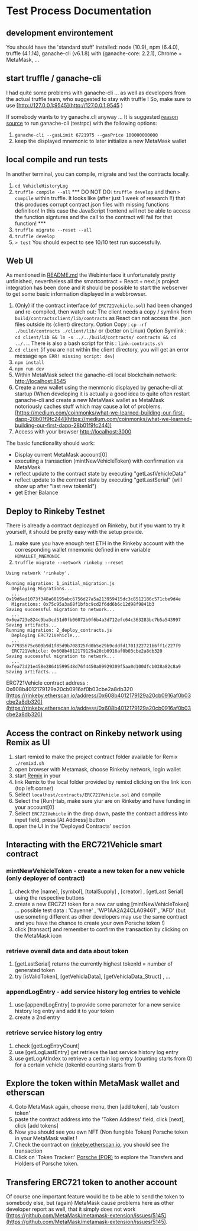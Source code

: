 # Test Process Documentation

## development environtement
You should have the 'standard stuff' installed: node (10.9), npm (6.4.0), truffle (4.1.14), ganache-cli (v6.1.8) with (ganache-core: 2.2.1), Chrome + MetaMask, ...

## start truffle / ganache-cli
I had quite some problems with ganache-cli ... as well as developers from the actual truffle team, who suggested to stay with truffle !
So, make sure to use [http://127.0.0.1:9545](http://127.0.0.1:9545 )

If somebody wants to try ganache.cli anyway ...
It is suggested [reason](https://github.com/trufflesuite/truffle/issues/660#issuecomment-343066784) [source](https://truffleframework.com/boxes/truffle-next) to run ganache-cli (testrpc) with the following options:
1. `ganache-cli --gasLimit 6721975 --gasPrice 100000000000`
2. keep the displayed mnemonic to later initialize a new MetaMask wallet

## local compile and run tests
In another terminal, you can compile, migrate and test the contracts locally.
1. `cd VehicleHistoryLog`
2. `truffle compile --all` *** 
DO NOT DO: `truffle develop` and then `> compile` within truffle. It looks like (after just 1 week of research !!) that this produces corrupt contract.json files with missing functions definition! In this case the JavaScript frontend will not be able to access the function signtures and the call to the contract will fail for that function! ***
3. `truffle migrate --reset --all`
4. `truffle develop`
5. `> test`
You should expect to see 10/10 test run successfully.

## Web UI
As mentioned in [README.md](../README.md) the Webinterface it unfortunately pretty unfinished, nevertheless all the smartcontract + React + next.js project integration has been done and it should be possible to start the webserver to get some basic information displayed in a webbrowser.
1. (Only) if the contract interface (of `ERC721Vehicle.sol`) had been changed and re-compiled, then watch out: The client needs a copy / symlink from `build/contractsclient/lib/contracts` as React can not access the .json files outside its (client) directory. Option Copy : `cp -rf ./build/contracts ./client/lib/` or (better on Linux) Option Symlink : `cd client/lib && ln -s ../../build/contracts/ contracts && cd ../..`. There is also a bash script for this : `link-contracts.sh`
2. `cd client` (if you are not within the client directory, you will get an error message `npm ERR! missing script: dev`)
3. `npm install`
4. `npm run dev`
5. Within MetaMask select the ganache-cli local blockchain network: [http://localhost:8545](http://localhost:8545)
6. Create a new wallet using the menmonic displayed by genache-cli at startup
(When developing it is actually a good idea to quite often restart ganache-cli and create a new MetaMask wallet as MetaMask notoriously caches stuff which may cause a lot of problems. [https://medium.com/coinmonks/what-we-learned-building-our-first-dapp-28b01f9fc244](https://medium.com/coinmonks/what-we-learned-building-our-first-dapp-28b01f9fc244))
7. Access with your browser [http://localhost:3000](http://localhost:3000)


The basic functionality should work:
- Display current MetaMask account[0]
- executing a transaction (mintNewVehicleToken) with confirmation via MetaMask
- reflect update to the contract state by executing "getLastVehicleData"
- reflect update to the contract state by executing "getLastSerial" (will show up after "last new tokenId")
- get Ether Balance


## Deploy to Rinkeby Testnet
There is already a contract deploayed on Rinkeby, but if you want to try it yourself, it should be pretty easy with the setup provide.
1. make sure you have enough test ETH in the Rinkeby account with the corresponding wallet mnemonic defined in env variable `HDWALLET_MNEMONIC`
2. `truffle migrate --network rinkeby --reset`

```
Using network 'rinkeby'.

Running migration: 1_initial_migration.js
  Deploying Migrations...
  ... 0x19d6ad1073f348a60195ebc6756d27a5a213959415dc3c8512186c571cbe9d4e
  Migrations: 0x75c95a3a68f1bfbc9cd2f6dd6b6c12d98f9841b3
Saving successful migration to network...
  ... 0x6ea723e824c9ba3cd51d0fb06072b0f6b4a3d712efc64c363283bc7b5a543997
Saving artifacts...
Running migration: 2_deploy_contracts.js
  Deploying ERC721Vehicle...
  ... 0x77935675c609b9d1f85d9b708325fd0b5e29b9cddfd1701322721b6ff1c227f9
  ERC721Vehicle: 0x608b4012179129a20cb0916af0b03cbe2a8db320
Saving successful migration to network...
  ... 0xfea73d21e458e28641599548d76f4450a09929309f5aa0d100dfcb038a82c8a9
Saving artifacts...
```
ERC721Vehicle contract address : 0x608b4012179129a20cb0916af0b03cbe2a8db320
[https://rinkeby.etherscan.io/address/0x608b4012179129a20cb0916af0b03cbe2a8db320](https://rinkeby.etherscan.io/address/0x608b4012179129a20cb0916af0b03cbe2a8db320)


## Access the contract on Rinkeby network using Remix as UI

1. start remixd to make the project contract folder available for Remix `./remixd.sh`
2. open browser with Metamask, choose Rinkeby network, login wallet
3. start [Remix](https://remix.ethereum.org) in your 
4. link Remix to the local folder provided by remixd clicking on the link icon (top left corner)
5. Select `localhost/contracts/ERC721Vehicle.sol` and compile
6. Select the [Run]-tab, make sure yiur are on Rinkeby and have funding in your account[0]
7. Select `ERC721Vehicle` in the drop down, paste the contract address into input field, press [At Address] button
8. open the UI in the 'Deployed Contracts' section

## Interacting with the ERC721Vehicle smart contract

### mintNewVehicleToken - create a new token for a new vehicle (only deployer of contract)

1. check the [name], [symbol], [totalSupply] , [creator] , [getLast Serial] using the respective buttons
2. create a new ERC721 token for a new car using [mintNewVehicleToken] ... possible test data : 'Cayenne' , 'WP1AA2A24CLA09461' , 'AFD' (but use someting different as other developers may use the same contract and you have the chance to create your own Porsche token !)
3. click [transact] and remember to confirm the transaction by clicking on the MetaMask icon

### retrieve overall data and data about token

1. [getLastSerial] returns the currently highest tokenId = number of generated token
1. try [isValidToken], [getVehiclaData], [getVehiclaData_Struct] , ...


### appendLogEntry - add service history log entries to vehicle

1. use [appendLogEntry] to provide some parameter for a new service history log entry and add it to your token
2. create a 2nd entry

### retrieve service history log entry

1. check [getLogEntryCount]
1. use [getLogLastEntry] get retrieve the last service history log entry
2. use getLogAtIndex to retrieve a certain log entry (counting starts from 0) for a certain vehicle (tokenId counting starts from 1)

## Explore the token within MetaMask wallet and etherscan

4. Goto MetaMask again, choose menu, then [add token], tab 'custom token'
5. paste the contract address into the 'Token Address' field, click [next], click [add tokens]
6. Now you should see you own NFT (Non fungible Token) Porsche token in your MetaMask wallet !
7. Check the contract on [rinkeby.etherscan.io](https://rinkeby.etherscan.io/address/0x608b4012179129a20cb0916af0b03cbe2a8db320), you should see the transaction
8. Click on 'Token Tracker:' [Porsche (POR)](https://rinkeby.etherscan.io/token/0x608b4012179129a20cb0916af0b03cbe2a8db320) to explore the Transfers and Holders of Porsche token.

## Transfering ERC721 token to another account
Of course one important feature would be to be able to send the token to somebody else, but (again) MetaMask cause problems here as other developer report as well, that it simply does not work [https://github.com/MetaMask/metamask-extension/issues/5145](https://github.com/MetaMask/metamask-extension/issues/5145).







